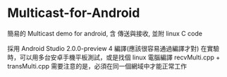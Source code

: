# Multicast-for-Android
簡易的 Multicast demo for android, 含 傳送與接收, 並附 linux C code

採用 Android Studio 2.0.0-preview 4 編譯(應該很容易通過編譯才對)
在實驗時，可以用多台安卓手機平板測試，或是找個 linux 電腦編譯 recvMulti.cpp + transMulti.cpp
需要注意的是，必須在同一個網域中才能正常工作
